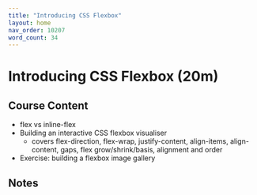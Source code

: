 ```yaml
---
title: "Introducing CSS Flexbox"
layout: home
nav_order: 10207
word_count: 34
---
```

# Introducing CSS Flexbox (20m)

## Course Content

- flex vs inline-flex
- Building an interactive CSS flexbox visualiser
  - covers flex-direction, flex-wrap, justify-content, align-items, align-content, gaps, flex grow/shrink/basis, alignment and order
- Exercise: building a flexbox image gallery

## Notes








